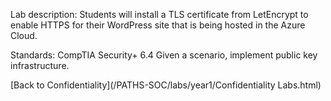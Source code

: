 Lab description: Students will install a TLS certificate from LetEncrypt to enable HTTPS for their WordPress site that is being hosted in the Azure Cloud.

Standards: CompTIA Security+ 6.4 Given a scenario, implement public key infrastructure.

[Back to Confidentiality](/PATHS-SOC/labs/year1/Confidentiality Labs.html)
